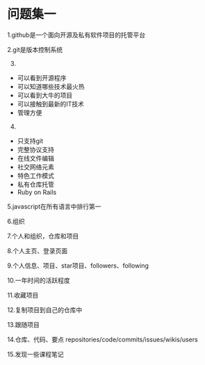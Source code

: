 # 问题集一

1.github是一个面向开源及私有软件项目的托管平台

2.git是版本控制系统

3.

- 可以看到开源程序
- 可以知道哪些技术最火热
- 可以看到大牛的项目
- 可以接触到最新的IT技术
- 管理方便

4. 

- 只支持git
- 完整协议支持
- 在线文件编辑
- 社交网络元素
- 特色工作模式
- 私有仓库托管
- Ruby on Rails

5.javascript在所有语言中排行第一

6.组织

7.个人和组织，仓库和项目

8.个人主页、登录页面

9.个人信息、项目、star项目、followers、following

10.一年时间的活跃程度

11.收藏项目

12.复制项目到自己的仓库中

13.跟随项目

14.仓库、代码、要点
repositories/code/commits/issues/wikis/users

15.发现一些课程笔记
